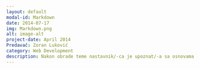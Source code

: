 ```yaml
---
layout: default
modal-id: Markdown
date: 2014-07-17
img: Markdown.png
alt: image-alt
project-date: April 2014
Predavač: Zoran Luković
category: Web Development
description: Nakon obrade teme nastavnik/-ca je upoznat/-a sa osnovama jezika za označavanje Markdown radi stilskog uređivanja repozitorijuma i onlajn svezaka sa zadacima;
---
```

